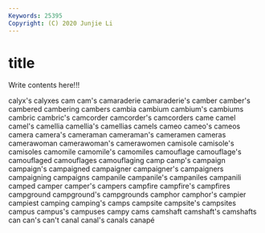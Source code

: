 ```yaml
---
Keywords: 25395
Copyright: (C) 2020 Junjie Li
---
```


# title

Write contents here!!!

calyx's 
calyxes 
cam 
cam's 
camaraderie 
camaraderie's 
camber
camber's 
cambered 
cambering 
cambers 
cambia 
cambium 
cambium's 
cambiums 
cambric 
cambric's
camcorder 
camcorder's 
camcorders 
came 
camel 
camel's 
camellia 
camellia's 
camellias 
camels
cameo 
cameo's 
cameos 
camera 
camera's 
cameraman 
cameraman's 
cameramen 
cameras 
camerawoman
camerawoman's 
camerawomen 
camisole 
camisole's 
camisoles 
camomile 
camomile's 
camomiles 
camouflage 
camouflage's
camouflaged 
camouflages 
camouflaging 
camp 
camp's 
campaign 
campaign's 
campaigned 
campaigner 
campaigner's
campaigners 
campaigning 
campaigns 
campanile 
campanile's 
campaniles 
campanili 
camped 
camper 
camper's
campers 
campfire 
campfire's 
campfires 
campground 
campground's 
campgrounds 
camphor 
camphor's 
campier
campiest 
camping 
camping's 
camps 
campsite 
campsite's 
campsites 
campus 
campus's 
campuses
campy 
cams 
camshaft 
camshaft's 
camshafts 
can 
can's 
can't 
canal 
canal's
canals 
canapé 
